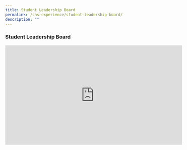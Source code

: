 ```yaml
---
title: Student Leadership Board
permalink: /chs-experience/student-leadership-board/
description: ""
---
```

### Student Leadership Board

<iframe width="561" height="315" src="https://www.youtube.com/embed/-Hu9Ap-lZNU" title="Student Leadership Board" frameborder="0" allow="accelerometer; autoplay; clipboard-write; encrypted-media; gyroscope; picture-in-picture" allowfullscreen></iframe>